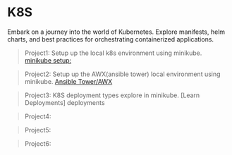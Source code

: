 # K8S
Embark on a journey into the world of Kubernetes. Explore manifests, helm charts, and best practices for orchestrating containerized applications.  

>Project1: Setup up the local k8s environment using minikube.
[minikube setup:](https://github.com/saireddysatishkumar/K8S/tree/main/Minikube)

>Project2: Setup up the AWX(ansible tower) local environment using minikube.
[Ansible Tower/AWX](https://github.com/saireddysatishkumar/K8S/tree/main/awx)
 
>Project3: K8S deployment types explore in minikube.
[Learn Deployments] deployments

>Project4:

>Project5:

>Project6:


